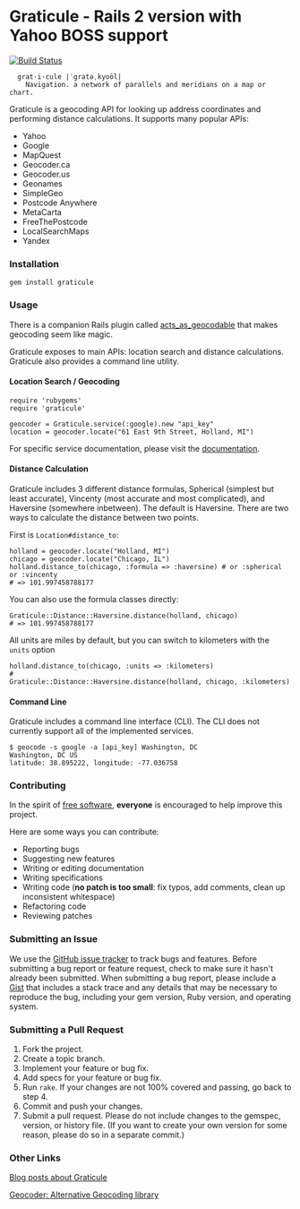 Graticule - Rails 2 version with Yahoo BOSS support
=========

[![Build Status](https://semaphoreci.com/api/v1/projects/7e511e22-7ae2-4fb4-8770-43f3aa10b3ac/461261/badge.svg)](https://semaphoreci.com/conciergelive/graticule)

```
  grat·i·cule |ˈgratəˌkyoōl|
    Navigation. a network of parallels and meridians on a map or chart.
```

Graticule is a geocoding API for looking up address coordinates and performing distance calculations. It supports many popular APIs:

* Yahoo
* Google
* MapQuest
* Geocoder.ca
* Geocoder.us
* Geonames
* SimpleGeo
* Postcode Anywhere
* MetaCarta
* FreeThePostcode
* LocalSearchMaps
* Yandex

### Installation

```
gem install graticule
```

### Usage

There is a companion Rails plugin called [acts_as_geocodable](https://github.com/collectiveidea/acts_as_geocodable) that makes geocoding seem like magic.

Graticule exposes to main APIs: location search and distance calculations. Graticule also
provides a command line utility.

#### Location Search / Geocoding

```
require 'rubygems'
require 'graticule'

geocoder = Graticule.service(:google).new "api_key"
location = geocoder.locate("61 East 9th Street, Holland, MI")
```

For specific service documentation, please visit the [documentation](http://rdoc.info/github/collectiveidea/graticule).

#### Distance Calculation

Graticule includes 3 different distance formulas, Spherical (simplest but least accurate), Vincenty (most accurate and most complicated), and Haversine (somewhere inbetween). The default is Haversine. There are two ways to calculate the distance between two points.

First is `Location#distance_to`:

```
holland = geocoder.locate("Holland, MI")
chicago = geocoder.locate("Chicago, IL")
holland.distance_to(chicago, :formula => :haversine) # or :spherical or :vincenty
# => 101.997458788177
```

You can also use the formula classes directly:

```
Graticule::Distance::Haversine.distance(holland, chicago)
# => 101.997458788177
```

All units are miles by default, but you can switch to kilometers with the `units` option

```
holland.distance_to(chicago, :units => :kilometers)
#
Graticule::Distance::Haversine.distance(holland, chicago, :kilometers)
```


#### Command Line

Graticule includes a command line interface (CLI). The CLI does not currently support all of the implemented services.

```
$ geocode -s google -a [api_key] Washington, DC
Washington, DC US
latitude: 38.895222, longitude: -77.036758
```

### Contributing

In the spirit of [free software](http://www.fsf.org/licensing/essays/free-sw.html), **everyone** is encouraged to help improve this project.

Here are some ways you can contribute:

* Reporting bugs
* Suggesting new features
* Writing or editing documentation
* Writing specifications
* Writing code (**no patch is too small**: fix typos, add comments, clean up inconsistent whitespace)
* Refactoring code
* Reviewing patches

### Submitting an Issue

We use the [GitHub issue tracker](https://github.com/collectiveidea/graticule/issues) to track bugs and features. Before submitting a bug report or feature request, check to make sure it hasn't already been submitted. When submitting a bug report, please include a [Gist](https://gist.github.com/) that includes a stack trace and any details that may be necessary to reproduce the bug, including your gem version, Ruby version, and operating system. 

### Submitting a Pull Request

1. Fork the project.
2. Create a topic branch.
3. Implement your feature or bug fix.
4. Add specs for your feature or bug fix.
5. Run `rake`. If your changes are not 100% covered and passing, go back to step 4.
6. Commit and push your changes.
7. Submit a pull request. Please do not include changes to the gemspec, version, or history file. (If you want to create your own version for some reason, please do so in a separate commit.)

### Other Links

[Blog posts about Graticule](http://opensoul.org/tags/geocoding)

[Geocoder: Alternative Geocoding library](https://github.com/alex.../geocoder)


